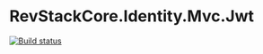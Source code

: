 # RevStackCore.Identity.Mvc.Jwt

[![Build status](https://ci.appveyor.com/api/projects/status/bluykok9ypxyglux?svg=true)](https://ci.appveyor.com/project/tachyon1337/identity-mvc-jwt)

